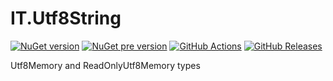 # IT.Utf8String
[![NuGet version](https://img.shields.io/nuget/v/IT.Utf8String.svg)](https://www.nuget.org/packages/IT.Utf8String)
[![NuGet pre version](https://img.shields.io/nuget/vpre/IT.Utf8String.svg)](https://www.nuget.org/packages/IT.Utf8String)
[![GitHub Actions](https://img.shields.io/github/actions/workflow/status/pairbit/IT.Utf8String/dotnet.yml)](https://github.com/pairbit/IT.Utf8String/actions)
[![GitHub Releases](https://img.shields.io/github/release/pairbit/IT.Utf8String.svg)](https://github.com/pairbit/IT.Utf8String/releases)

Utf8Memory and ReadOnlyUtf8Memory types